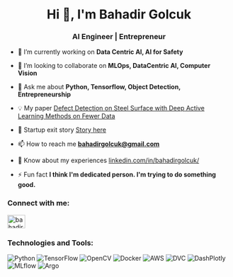 <h1 align="center">Hi 👋, I'm Bahadir Golcuk</h1>
<h3 align="center">AI Engineer | Entrepreneur</h3>

- 🔭 I’m currently working on **Data Centric AI, AI for Safety**

- 👯 I’m looking to collaborate on **MLOps, DataCentric AI, Computer Vision**

- 💬 Ask me about **Python, Tensorflow, Object Detection, Entrepreneurship**

- 💡 My paper [Defect Detection on Steel Surface with Deep Active Learning Methods on Fewer Data](https://link.springer.com/chapter/10.1007/978-3-031-31956-3_47)

- 🎯 Startup exit story [Story here](https://www.smartex.ai/post/acquiring-tuvis-and-opening-a-tech-center)

- 📫 How to reach me **bahadirgolcuk@gmail.com**

- 📄 Know about my experiences [linkedin.com/in/bahadirgolcuk/](linkedin.com/in/bahadirgolcuk/)

- ⚡ Fun fact **I think I'm dedicated person. I'm trying to do something good.**

<h3 align="left">Connect with me:</h3>
<p align="left">
<a href="https://linkedin.com/in/bahadirgolcuk" target="blank"><img align="center" src="https://raw.githubusercontent.com/rahuldkjain/github-profile-readme-generator/master/src/images/icons/Social/linked-in-alt.svg" alt="bahadirgolcuk" height="30" width="40" /></a>
</p>

### Technologies and Tools:
![Python](https://img.shields.io/badge/Python-3776AB?style=for-the-badge&logo=python&logoColor=white)
![TensorFlow](https://img.shields.io/badge/TensorFlow-FF6F00?style=for-the-badge&logo=tensorflow&logoColor=white)
![OpenCV](https://img.shields.io/badge/OpenCV-5C3EE8?style=for-the-badge&logo=opencv&logoColor=white)
![Docker](https://img.shields.io/badge/Docker-2496ED?style=for-the-badge&logo=docker&logoColor=white)
![AWS](https://img.shields.io/badge/AWS-232F3E?style=for-the-badge&logo=amazonaws&logoColor=white)
![DVC](https://img.shields.io/badge/DVC-945DD6?style=for-the-badge&logo=dataversioncontrol&logoColor=white)
![DashPlotly](https://img.shields.io/badge/DashPlotly-000000?style=for-the-badge&logo=dash&logoColor=white)
![MLflow](https://img.shields.io/badge/MLflow-0194E2?style=for-the-badge&logo=mlflow&logoColor=white)
![Argo](https://img.shields.io/badge/Argo-EF7B4D?style=for-the-badge&logo=argo&logoColor=white)

